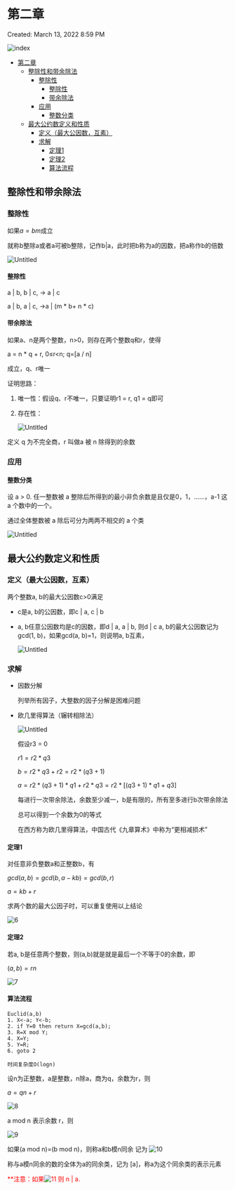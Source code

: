 # 第二章

Created: March 13, 2022 8:59 PM

![index](picture/index.png)

- [第二章](#第二章)
  - [整除性和带余除法](#整除性和带余除法)
    - [整除性](#整除性)
      - [整除性](#整除性-1)
      - [带余除法](#带余除法)
    - [应用](#应用)
      - [整数分类](#整数分类)
  - [最大公约数定义和性质](#最大公约数定义和性质)
    - [定义（最大公因数，互素）](#定义最大公因数互素)
    - [求解](#求解)
      - [定理1](#定理1)
      - [定理2](#定理2)
      - [算法流程](#算法流程)
## 整除性和带余除法

### 整除性

如果$a=bm$成立

就称b整除a或者a可被b整除，记作b|a，此时把b称为a的因数，把a称作b的倍数

![Untitled](./picture/3.png)

#### 整除性

a | b, b | c, → a | c

a | b, a | c, →a | (m * b+ n * c)

#### 带余除法

如果a、n是两个整数，n>0，则存在两个整数q和r，使得

a = n * q + r, 0≤r<n; q=[a / n]

成立，q、r唯一

证明思路：

1. 唯一性：假设q、r不唯一，只要证明r1 = r, q1 = q即可
2. 存在性：
    
    ![Untitled](./picture/1.png)
    

定义 q 为不完全商，r 叫做a 被 n 除得到的余数

### 应用

#### 整数分类

设 a > 0. 任一整数被 a 整除后所得到的最小非负余数是且仅是0，1，……，a-1 这 a 个数中的一个。

通过全体整数被 a 除后可分为两两不相交的 a 个类

![Untitled](./picture/2.png)

## 最大公约数定义和性质
### 定义（最大公因数，互素）

两个整数a, b的最大公因数c>0满足

- c是a, b的公因数，即c | a, c | b
- a, b任意公因数均是c的因数，即d | a, a | b, 则d | c
a, b的最大公因数记为gcd(1, b)，如果gcd(a, b)=1，则说明a, b互素，
    
    ![Untitled](./picture/4.png)
    

### 求解

- 因数分解
    
    列举所有因子，大整数的因子分解是困难问题
    
- 欧几里得算法（辗转相除法）
    
    ![Untitled](./picture/5.png)
    
    假设r3 = 0
    
    $r1=r2*q3$
    
    $b=r2*q3+r2=r2*(q3+1)$
    
    $a=r2*(q3+1)*q1+r2*q3=r2*[(q3+1)*q1+q3]$
    
    每进行一次带余除法，余数至少减一，b是有限的，所有至多进行b次带余除法
    
    总可以得到一个余数为0的等式
    
    在西方称为欧几里得算法，中国古代《九章算术》中称为“更相减损术”
#### 定理1

对任意非负整数a和正整数b，有

$gcd(a,b)=gcd(b,a-kb)=gcd(b,r)$

$a=kb+r$

求两个数的最大公因子时，可以重复使用以上结论

![6](picture/6.png)

#### 定理2

若a, b是任意两个整数，则(a,b)就是就是最后一个不等于0的余数，即

$(a,b)=rn$

![7](picture/7.png)

#### 算法流程

```
Euclid(a,b)
1. X<-a; Y<-b;
2. if Y=0 then return X=gcd(a,b);
3. R=X mod Y;
4. X=Y;
5. Y=R;
6. goto 2

时间复杂度O(logn)
```

设n为正整数，a是整数，n除a，商为q，余数为r，则

$a=qn+r$

![8](/第二章/picture/8.png)

a mod n 表示余数 r，则

![9](picture/9.png)

如果(a mod n)=(b mod n)，则称a和b模n同余
记为
![10](./picture/10.png)

称与a模n同余的数的全体为a的同余类，记为
[a]，称a为这个同余类的表示元素

<font color=red>**注意：如果![11](picture/11.png)
则 n | a.
</font>


